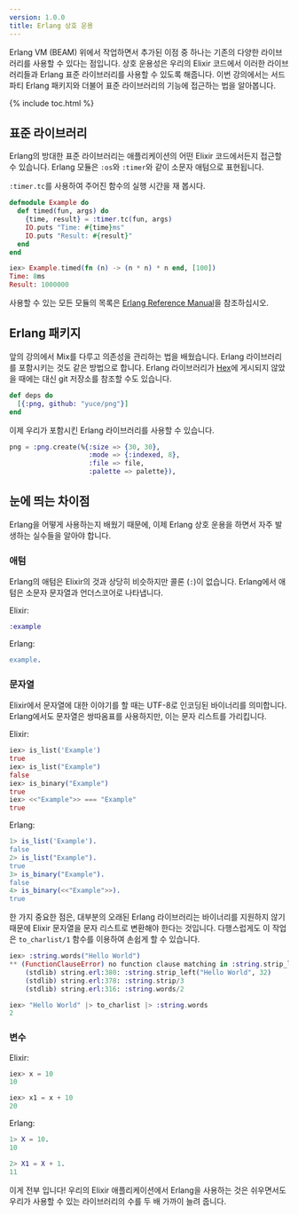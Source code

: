 ```yaml
---
version: 1.0.0
title: Erlang 상호 운용
---
```


Erlang VM (BEAM) 위에서 작업하면서 추가된 이점 중 하나는 기존의 다양한 라이브러리를 사용할 수 있다는 점입니다. 상호 운용성은 우리의 Elixir 코드에서 이러한 라이브러리들과 Erlang 표준 라이브러리를 사용할 수 있도록 해줍니다. 이번 강의에서는 서드파티 Erlang 패키지와 더불어 표준 라이브러리의 기능에 접근하는 법을 알아봅니다.

{% include toc.html %}

## 표준 라이브러리

Erlang의 방대한 표준 라이브러리는 애플리케이션의 어떤 Elixir 코드에서든지 접근할 수 있습니다. Erlang 모듈은 `:os`와 `:timer`와 같이 소문자 애텀으로 표현됩니다.

`:timer.tc`를 사용하여 주어진 함수의 실행 시간을 재 봅시다.

```elixir
defmodule Example do
  def timed(fun, args) do
    {time, result} = :timer.tc(fun, args)
    IO.puts "Time: #{time}ms"
    IO.puts "Result: #{result}"
  end
end

iex> Example.timed(fn (n) -> (n * n) * n end, [100])
Time: 8ms
Result: 1000000
```

사용할 수 있는 모든 모듈의 목록은 [Erlang Reference Manual](http://erlang.org/doc/apps/stdlib/)을 참조하십시오.

## Erlang 패키지

앞의 강의에서 Mix를 다루고 의존성을 관리하는 법을 배웠습니다. Erlang 라이브러리를 포함시키는 것도 같은 방법으로 합니다. Erlang 라이브러리가 [Hex](https://hex.pm)에 게시되지 않았을 때에는 대신 git 저장소를 참조할 수도 있습니다.

```elixir
def deps do
  [{:png, github: "yuce/png"}]
end
```

이제 우리가 포함시킨 Erlang 라이브러리를 사용할 수 있습니다.

```elixir
png = :png.create(%{:size => {30, 30},
                    :mode => {:indexed, 8},
                    :file => file,
                    :palette => palette}),
```

## 눈에 띄는 차이점

Erlang을 어떻게 사용하는지 배웠기 때문에, 이제 Erlang 상호 운용을 하면서 자주 발생하는 실수들을 알아야 합니다.

### 애텀

Erlang의 애텀은 Elixir의 것과 상당히 비슷하지만 콜론 (`:`)이 없습니다. Erlang에서 애텀은 소문자 문자열과 언더스코어로 나타냅니다.

Elixir:

```elixir
:example
```

Erlang:

```erlang
example.
```

### 문자열

Elixir에서 문자열에 대한 이야기를 할 때는 UTF-8로 인코딩된 바이너리를 의미합니다. Erlang에서도 문자열은 쌍따옴표를 사용하지만, 이는 문자 리스트를 가리킵니다.

Elixir:

```elixir
iex> is_list('Example')
true
iex> is_list("Example")
false
iex> is_binary("Example")
true
iex> <<"Example">> === "Example"
true
```

Erlang:

```erlang
1> is_list('Example').
false
2> is_list("Example").
true
3> is_binary("Example").
false
4> is_binary(<<"Example">>).
true
```

한 가지 중요한 점은, 대부분의 오래된 Erlang 라이브러리는 바이너리를 지원하지 않기 때문에 Elixir 문자열을 문자 리스트로 변환해야 한다는 것입니다. 다행스럽게도 이 작업은 `to_charlist/1` 함수를 이용하여 손쉽게 할 수 있습니다.

```elixir
iex> :string.words("Hello World")
** (FunctionClauseError) no function clause matching in :string.strip_left/2
    (stdlib) string.erl:380: :string.strip_left("Hello World", 32)
    (stdlib) string.erl:378: :string.strip/3
    (stdlib) string.erl:316: :string.words/2

iex> "Hello World" |> to_charlist |> :string.words
2
```

### 변수

Elixir:

```elixir
iex> x = 10
10

iex> x1 = x + 10
20
```

Erlang:

```erlang
1> X = 10.
10

2> X1 = X + 1.
11
```

이게 전부 입니다! 우리의 Elixir 애플리케이션에서 Erlang을 사용하는 것은 쉬우면서도 우리가 사용할 수 있는 라이브러리의 수를 두 배 가까이 늘려 줍니다.
